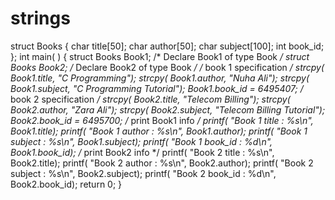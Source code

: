 # strings

struct Books { char title[50]; char author[50]; char subject[100]; int book_id; }; int main( ) { struct Books Book1; /* Declare Book1 of type Book */ struct Books Book2; /* Declare Book2 of type Book */ /* book 1 specification */ strcpy( Book1.title, "C Programming"); strcpy( Book1.author, "Nuha Ali"); strcpy( Book1.subject, "C Programming Tutorial"); Book1.book_id = 6495407; /* book 2 specification */ strcpy( Book2.title, "Telecom Billing"); strcpy( Book2.author, "Zara Ali"); strcpy( Book2.subject, "Telecom Billing Tutorial"); Book2.book_id = 6495700; /* print Book1 info */ printf( "Book 1 title : %s\n", Book1.title); printf( "Book 1 author : %s\n", Book1.author); printf( "Book 1 subject : %s\n", Book1.subject); printf( "Book 1 book_id : %d\n", Book1.book_id); /* print Book2 info */ printf( "Book 2 title : %s\n", Book2.title); printf( "Book 2 author : %s\n", Book2.author); printf( "Book 2 subject : %s\n", Book2.subject); printf( "Book 2 book_id : %d\n", Book2.book_id); return 0; }
